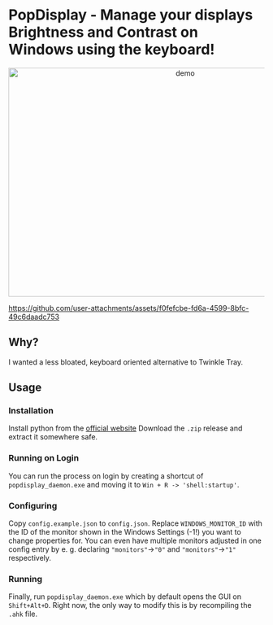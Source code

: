 # PopDisplay - Manage your displays Brightness and Contrast on Windows using the keyboard!

<p align="center">
<img width="680" height="450" alt="demo" src="https://github.com/user-attachments/assets/3f6473d7-b197-4883-bb5d-217b4b08c0bd" />
</p>

https://github.com/user-attachments/assets/f0fefcbe-fd6a-4599-8bfc-49c6daadc753


## Why?
I wanted a less bloated, keyboard oriented alternative to Twinkle Tray.

## Usage
### Installation
Install python from the [official website](https://www.python.org/)
Download the `.zip` release and extract it somewhere safe.

### Running on Login
You can run the process on login by creating a shortcut of `popdisplay_daemon.exe` and moving it to `Win + R -> 'shell:startup'`.

### Configuring
Copy `config.example.json` to `config.json`. Replace `WINDOWS_MONITOR_ID` with the ID of the monitor shown in the Windows Settings (-1!) you want to change properties for. You can even have multiple monitors adjusted in one config entry by e. g. declaring `"monitors"`->`"0"` and `"monitors"`->`"1"` respectively.

### Running
Finally, run `popdisplay_daemon.exe` which by default opens the GUI on `Shift+Alt+D`. Right now, the only way to modify this is by recompiling the `.ahk` file.
